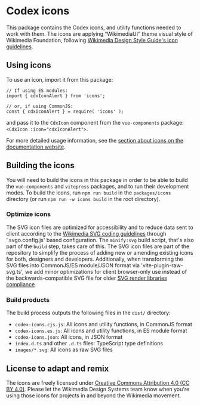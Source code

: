 # Codex icons

This package contains the Codex icons, and utility functions needed to work with them.
The icons are applying “WikimediaUI” theme visual style of Wikimedia Foundation, following
[Wikimedia Design Style Guide's icon guidelines](https://design.wikimedia.org/style-guide/visual-style_icons.html).

## Using icons
To use an icon, import it from this package:
```
// If using ES modules:
import { cdxIconAlert } from 'icons';

// or, if using CommonJS:
const { cdxIconAlert } = require( 'icons' );
```
and pass it to the `CdxIcon` component from the `vue-components` package:
`<CdxIcon :icon="cdxIconAlert">`.

For more detailed usage information, see the
[section about icons on the documentation website](https://doc.wikimedia.org/codex/main/icons/overview.html).

## Building the icons
You will need to build the icons in this package in order to be able to build the `vue-components`
and `vitepress` packages, and to run their development modes. To build the icons, run
`npm run build` in the `packages/icons` directory (or run `npm run -w icons build` in the
root directory).

### Optimize icons
The SVG icon files are optimized for accessibility and to reduce data sent to client according to
the [Wikimedia SVG coding guidelines](https://www.mediawiki.org/wiki/Manual:Coding_conventions/SVG)
through '.svgo.config.js' based configuration. The `minify:svg` build script, that's also part of
the `build` step, takes care of this. The SVG icon files are part of the repository to simplify the
process of adding new or amending existing icons for both, designers and developers.
Additionally, when transforming the SVG files into CommonJS/ES module/JSON format via
'vite-plugin-raw-svg.ts', we add minor optimizations for client browser-only use instead of the
backwards-compatible SVG file for older [SVG render libraries compliance](https://github.com/svg/svgo/pull/1353).

### Build products
The build process outputs the following files in the `dist/` directory:
- `codex-icons.cjs.js`: All icons and utility functions, in CommonJS format
- `codex-icons.es.js`: All icons and utility functions, in ES module format
- `codex-icons.json`: All icons, in JSON format
- `index.d.ts` and other `.d.ts` files: TypeScript type definitions
- `images/*.svg`: All icons as raw SVG files

## License to adapt and remix
The icons are freely licensed under [Creative Commons Attribution 4.0 (CC BY 4.0)](https://creativecommons.org/licenses/by/4.0/). Please let the Wikimedia Design Systems team know when you're using those icons for projects
in and beyond the Wikimedia movement.